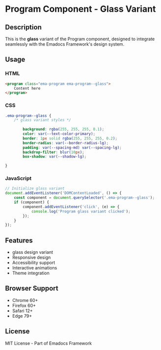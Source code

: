 # Program Component - Glass Variant

## Description
This is the **glass** variant of the Program component, designed to integrate seamlessly with the Emadocs Framework's design system.

## Usage

### HTML
```html
<program class="ema-program ema-program--glass">
    Content here
</program>
```

### CSS
```css
.ema-program--glass {
    /* glass variant styles */
    
        background: rgba(255, 255, 255, 0.1);
        color: var(--text-color-primary);
        border: 1px solid rgba(255, 255, 255, 0.2);
        border-radius: var(--border-radius-lg);
        padding: var(--spacing-md) var(--spacing-lg);
        backdrop-filter: blur(10px);
        box-shadow: var(--shadow-lg);
    
}
```

### JavaScript
```javascript
// Initialize glass variant
document.addEventListener('DOMContentLoaded', () => {
    const component = document.querySelector('.ema-program--glass');
    if (component) {
        component.addEventListener('click', (e) => {
            console.log('Program glass variant clicked');
        });
    }
});
```

## Features
- glass design variant
- Responsive design
- Accessibility support
- Interactive animations
- Theme integration

## Browser Support
- Chrome 60+
- Firefox 60+
- Safari 12+
- Edge 79+

## License
MIT License - Part of Emadocs Framework
